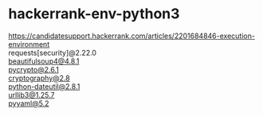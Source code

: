 # hackerrank-env-python3
https://candidatesupport.hackerrank.com/articles/2201684846-execution-environment  
requests[security]@2.22.0  
beautifulsoup4@4.8.1  
pycrypto@2.6.1  
cryptography@2.8  
python-dateutil@2.8.1  
urllib3@1.25.7  
pyyaml@5.2  
